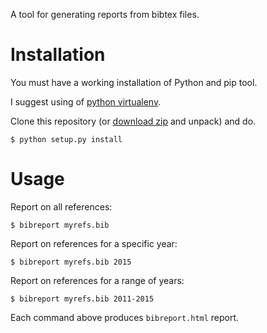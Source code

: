 A tool for generating reports from bibtex files.


Installation
============

You must have a working installation of Python and pip tool.

I suggest using of [python
virtualenv](http://docs.python-guide.org/en/latest/dev/virtualenvs/).


Clone this repository (or [download
zip](https://github.com/igordejanovic/bibreport/archive/master.zip) and unpack)
and do.

```
$ python setup.py install
```


Usage
=====

Report on all references:

```
$ bibreport myrefs.bib
```

Report on references for a specific year:

```
$ bibreport myrefs.bib 2015
```

Report on references for a range of years:

```
$ bibreport myrefs.bib 2011-2015
```

Each command above produces `bibreport.html` report.

